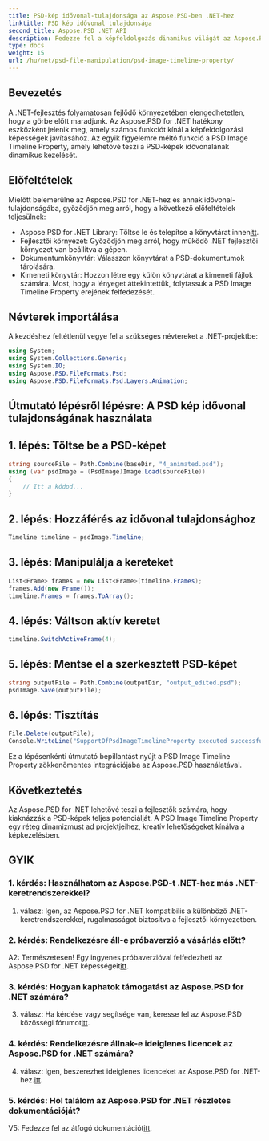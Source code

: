 ```yaml
---
title: PSD-kép idővonal-tulajdonsága az Aspose.PSD-ben .NET-hez
linktitle: PSD kép idővonal tulajdonsága
second_title: Aspose.PSD .NET API
description: Fedezze fel a képfeldolgozás dinamikus világát az Aspose.PSD for .NET segítségével. Könnyedén kezelheti a PSD idővonalait. Töltse le a könyvtárat most!
type: docs
weight: 15
url: /hu/net/psd-file-manipulation/psd-image-timeline-property/
---
```

## Bevezetés
A .NET-fejlesztés folyamatosan fejlődő környezetében elengedhetetlen, hogy a görbe előtt maradjunk. Az Aspose.PSD for .NET hatékony eszközként jelenik meg, amely számos funkciót kínál a képfeldolgozási képességek javításához. Az egyik figyelemre méltó funkció a PSD Image Timeline Property, amely lehetővé teszi a PSD-képek idővonalának dinamikus kezelését.
## Előfeltételek
Mielőtt belemerülne az Aspose.PSD for .NET-hez és annak idővonal-tulajdonságába, győződjön meg arról, hogy a következő előfeltételek teljesülnek:
-  Aspose.PSD for .NET Library: Töltse le és telepítse a könyvtárat innen[itt](https://releases.aspose.com/psd/net/).
- Fejlesztői környezet: Győződjön meg arról, hogy működő .NET fejlesztői környezet van beállítva a gépen.
- Dokumentumkönyvtár: Válasszon könyvtárat a PSD-dokumentumok tárolására.
- Kimeneti könyvtár: Hozzon létre egy külön könyvtárat a kimeneti fájlok számára.
Most, hogy a lényeget áttekintettük, folytassuk a PSD Image Timeline Property erejének felfedezését.
## Névterek importálása
A kezdéshez feltétlenül vegye fel a szükséges névtereket a .NET-projektbe:
```csharp
using System;
using System.Collections.Generic;
using System.IO;
using Aspose.PSD.FileFormats.Psd;
using Aspose.PSD.FileFormats.Psd.Layers.Animation;
```
## Útmutató lépésről lépésre: A PSD kép idővonal tulajdonságának használata

## 1. lépés: Töltse be a PSD-képet
```csharp
string sourceFile = Path.Combine(baseDir, "4_animated.psd");
using (var psdImage = (PsdImage)Image.Load(sourceFile))
{
    // Itt a kódod...
}
```
## 2. lépés: Hozzáférés az idővonal tulajdonsághoz
```csharp
Timeline timeline = psdImage.Timeline;
```
## 3. lépés: Manipulálja a kereteket
```csharp
List<Frame> frames = new List<Frame>(timeline.Frames);
frames.Add(new Frame());
timeline.Frames = frames.ToArray();
```
## 4. lépés: Váltson aktív keretet
```csharp
timeline.SwitchActiveFrame(4);
```
## 5. lépés: Mentse el a szerkesztett PSD-képet
```csharp
string outputFile = Path.Combine(outputDir, "output_edited.psd");
psdImage.Save(outputFile);
```
## 6. lépés: Tisztítás
```csharp
File.Delete(outputFile);
Console.WriteLine("SupportOfPsdImageTimelineProperty executed successfully");
```
Ez a lépésenkénti útmutató bepillantást nyújt a PSD Image Timeline Property zökkenőmentes integrációjába az Aspose.PSD használatával.
## Következtetés

Az Aspose.PSD for .NET lehetővé teszi a fejlesztők számára, hogy kiaknázzák a PSD-képek teljes potenciálját. A PSD Image Timeline Property egy réteg dinamizmust ad projektjeihez, kreatív lehetőségeket kínálva a képkezelésben.

## GYIK

### 1. kérdés: Használhatom az Aspose.PSD-t .NET-hez más .NET-keretrendszerekkel?

1. válasz: Igen, az Aspose.PSD for .NET kompatibilis a különböző .NET-keretrendszerekkel, rugalmasságot biztosítva a fejlesztői környezetben.

### 2. kérdés: Rendelkezésre áll-e próbaverzió a vásárlás előtt?

 A2: Természetesen! Egy ingyenes próbaverzióval felfedezheti az Aspose.PSD for .NET képességeit[itt](https://releases.aspose.com/).

### 3. kérdés: Hogyan kaphatok támogatást az Aspose.PSD for .NET számára?

 3. válasz: Ha kérdése vagy segítsége van, keresse fel az Aspose.PSD közösségi fórumot[itt](https://forum.aspose.com/c/psd/34).

### 4. kérdés: Rendelkezésre állnak-e ideiglenes licencek az Aspose.PSD for .NET számára?

 4. válasz: Igen, beszerezhet ideiglenes licenceket az Aspose.PSD for .NET-hez.[itt](https://purchase.aspose.com/temporary-license/).

### 5. kérdés: Hol találom az Aspose.PSD for .NET részletes dokumentációját?

 V5: Fedezze fel az átfogó dokumentációt[itt](https://reference.aspose.com/psd/net/).